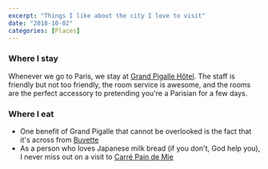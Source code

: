 ```yaml
---
excerpt: "Things I like about the city I love to visit"
date: "2018-10-02"
categories: [Places]
---
```

### Where I stay
Whenever we go to Paris, we stay at [Grand Pigalle Hôtel](https://www.grandpigalle.com/). The staff is friendly but not too friendly, the room service is awesome, and the rooms are the perfect accessory to pretending you're a Parisian for a few days.

### Where I eat
- One benefit of Grand Pigalle that cannot be overlooked is the fact that it's across from [Buvette](https://ilovebuvette.com)
- As a person who loves Japanese milk bread (if you don't, God help you), I never miss out on a visit to [Carré Pain de Mie](https://en.carrepaindemie.com)